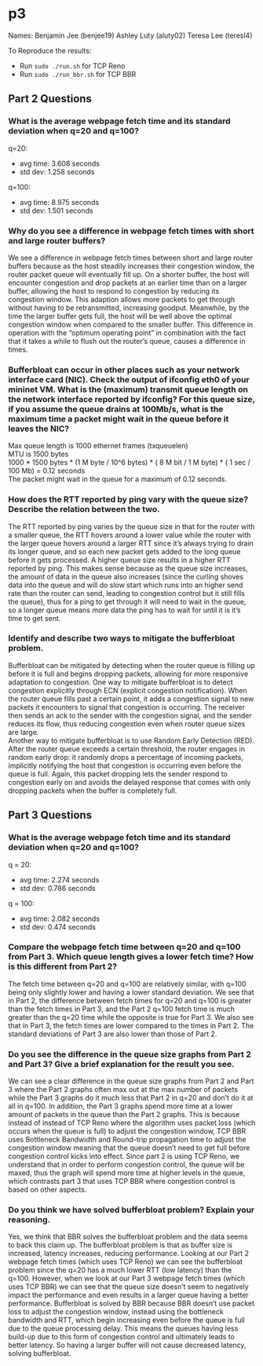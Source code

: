 # p3

Names:
Benjamin Jee (benjee19)
Ashley Luty (aluty02)
Teresa Lee  (teresl4)

To Reproduce the results:
- Run `sudo ./run.sh` for TCP Reno
- Run `sudo ./run_bbr.sh` for TCP BBR

## Part 2 Questions

### What is the average webpage fetch time and its standard deviation when q=20 and q=100?
q=20:  
- avg time: 3.608 seconds	 
- std dev: 1.258 seconds  

q=100:   
- avg time: 8.975 seconds  
- std dev: 1.501 seconds  

### Why do you see a difference in webpage fetch times with short and large router buffers?

We see a difference in webpage fetch times between short and large router buffers because as the host steadily increases their congestion window, the router packet queue will eventually fill up. On a shorter buffer, the host will encounter congestion and drop packets at an earlier time than on a larger buffer, allowing the host to respond to congestion by reducing its congestion window. This adaption allows more packets to get through without having to be retransmitted, increasing goodput. Meanwhile, by the time the larger buffer gets full, the host will be well above the optimal congestion window when compared to the smaller buffer. This difference in operation with the “optimum operating point” in combination with the fact that it takes a while to flush out the router’s queue, causes a difference in times.

### Bufferbloat can occur in other places such as your network interface card (NIC). Check the output of ifconfig eth0 of your mininet VM. What is the (maximum) transmit queue length on the network interface reported by ifconfig? For this queue size, if you assume the queue drains at 100Mb/s, what is the maximum time a packet might wait in the queue before it leaves the NIC?

Max queue length is 1000 ethernet frames (txqueuelen)  
MTU is 1500 bytes  
1000 * 1500 bytes * (1 M byte / 10^6 bytes) * ( 8 M bit / 1 M byte) * ( 1 sec / 100 Mb) = 0.12 seconds  
The packet might wait in the queue for a maximum of 0.12 seconds.  

### How does the RTT reported by ping vary with the queue size? Describe the relation between the two.

The RTT reported by ping varies by the queue size in that for the router with a smaller queue, the RTT hovers around a lower value while the router with the larger queue hovers around a larger RTT since it’s always trying to drain its longer queue, and so each new packet gets added to the long queue before it gets processed. A higher queue size results in a higher RTT reported by ping. This makes sense because as the queue size increases, the amount of data in the queue also increases (since the curling shoves data into the queue and will do slow start which runs into an higher send rate than the router can send, leading to congestion control but it still fills the queue), thus for a ping to get through it will need to wait in the queue, so a longer queue means more data the ping has to wait for until it is it’s time to get sent.


### Identify and describe two ways to mitigate the bufferbloat problem.

Bufferbloat can be mitigated by detecting when the router queue is filling up before it is full and begins dropping packets, allowing for more responsive adaptation to congestion. One way to mitigate bufferbloat is to detect congestion explicitly through ECN (explicit congestion notification). When the router queue fills past a certain point, it adds a congestion signal to new packets it encounters to signal that congestion is occurring. The receiver then sends an ack to the sender with the congestion signal, and the sender reduces its flow, thus reducing congestion even when router queue sizes are large.  
Another way to mitigate bufferbloat is to use Random Early Detection (RED). After the router queue exceeds a certain threshold, the router engages in random early drop: it randomly drops a percentage of incoming packets, implicitly notifying the host that congestion is occurring even before the queue is full. Again, this packet dropping lets the sender respond to congestion early on and avoids the delayed response that comes with only dropping packets when the buffer is completely full.

## Part 3 Questions
### What is the average webpage fetch time and its standard deviation when q=20 and q=100?
q = 20:  
- avg time: 2.274 seconds  
- std dev: 0.786 seconds  

q = 100:    
- avg time: 2.082 seconds  
- std dev: 0.474 seconds  

### Compare the webpage fetch time between q=20 and q=100 from Part 3. Which queue length gives a lower fetch time? How is this different from Part 2?

The fetch time between q=20 and q=100 are relatively similar, with q=100 being only slightly lower and having a lower standard deviation. We see that in Part 2, the difference between fetch times for q=20 and q=100 is greater than the fetch times in Part 3, and the Part 2 q=100 fetch time is much greater than the q=20 time while the opposite is true for Part 3. We also see that in Part 3, the fetch times are lower compared to the times in Part 2. The standard deviations of Part 3 are also lower than those of Part 2.


### Do you see the difference in the queue size graphs from Part 2 and Part 3? Give a brief explanation for the result you see.

We can see a clear difference in the queue size graphs from Part 2 and Part 3 where the Part 2 graphs often max out at the max number of packets while the Part 3 graphs do it much less that Part 2 in q=20 and don’t do it at all in q=100. In addition, the Part 3 graphs spend more time at a lower amount of packets in the queue than the Part 2 graphs. This is because instead of instead of TCP Reno where the algorithm uses packet loss (which occurs when the queue is full) to adjust the congestion window, TCP BBR uses Bottleneck Bandwidth and Round-trip propagation time to adjust the congestion window meaning that the queue doesn’t need to get full before congestion control kicks into effect. Since part 2 is using TCP Reno, we understand that in order to perform congestion control, the queue will be maxed, thus the graph will spend more time at higher levels in the queue, which contrasts part 3 that uses TCP BBR where congestion control is based on other aspects.

### Do you think we have solved bufferbloat problem? Explain your reasoning.

Yes, we think that BBR solves the bufferbloat problem and the data seems to back this claim up. The bufferbloat problem is that as buffer size is increased, latency increases, reducing performance. Looking at our Part 2 webpage fetch times (which uses TCP Reno) we can see the bufferbloat problem since the q=20 has a much lower RTT (low latency) than the q=100. However, when we look at our Part 3 webpage fetch times (which uses TCP BBR) we can see that the queue size doesn’t seem to negatively impact the performance and even results in a larger queue having a better performance. Bufferbloat is solved by BBR because BBR doesn’t use packet loss to adjust the congestion window, instead using the bottleneck bandwidth and RTT, which begin increasing even before the queue is full due to the queue processing delay. This means the queues having less build-up due to this form of congestion control and ultimately leads to better latency. So having a larger buffer will not cause decreased latency, solving bufferbloat.

